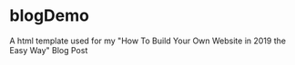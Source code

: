 # blogDemo
A html template used for my "How To Build Your Own Website in 2019 the Easy Way" Blog Post
